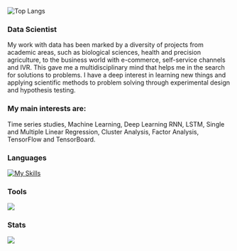 ![Top Langs](https://komarev.com/ghpvc/?username=salasouza&label=PROFILE+VIEWS)
### Data Scientist

My work with data has been marked by a diversity of projects from academic areas, such as biological sciences, health and precision agriculture, to the business world with e-commerce, self-service channels and IVR. This gave me a multidisciplinary mind that helps me in the search for solutions to problems. I have a deep interest in learning new things and applying scientific methods to problem solving through experimental design and hypothesis testing.


### My main interests are:

Time series studies, 
Machine Learning, 
Deep Learning RNN, LSTM, 
Single and Multiple Linear Regression, 
Cluster Analysis, 
Factor Analysis,
TensorFlow and TensorBoard.

### Languages
 
[![My Skills](https://skillicons.dev/icons?i=python,r,bash,js)](https://skillicons.dev)

### Tools
<p align="left">
  <a href="https://skillicons.dev">
    <img src="https://skillicons.dev/icons?i=git,docker,vscode,gcp" />
  </a>
</p>

### Stats

<a href=""> <img align="center" src="https://github-readme-stats-sigma-five.vercel.app/api/top-langs/?username=salasouza&theme=dracula&line_height=40&hide=css"/> </a>

<!--
[![Readme Card](https://github-readme-stats.vercel.app/api/pin/?username=salasouza&repo=lstmbit)](https://github.com/salasouza/lstmbit)
--> 
<!--
**salasouza/salasouza** is a ✨ _special_ ✨ repository because its `README.md` (this file) appears on your GitHub profile.

Here are some ideas to get you started:

- 🔭 I’m currently working on ...
- 🌱 I’m currently learning ...
- 👯 I’m looking to collaborate on ...
- 🤔 I’m looking for help with ...
- 💬 Ask me about ...
- 📫 How to reach me: ...
- 😄 Pronouns: ...
- ⚡ Fun fact: ...
-->
